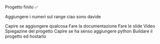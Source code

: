 Progetto finito ✅

Aggiungere i numeri sul range
ciao sono davide

Capire se aggiungere qualcosa
Fare la documentazione
Fare le slide
Video Spiegazine del progetto
Capire se ha senso aggiungere python
Buildare il progetto ed hostarlo
